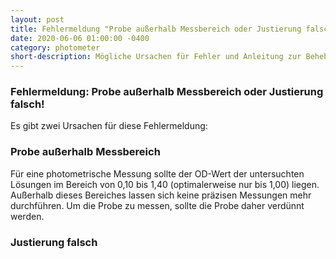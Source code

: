 ```yaml
---
layout: post
title: Fehlermeldung "Probe außerhalb Messbereich oder Justierung falsch!"
date: 2020-06-06 01:00:00 -0400
category: photometer
short-description: Mögliche Ursachen für Fehler und Anleitung zur Behebung
---
```


### Fehlermeldung: Probe außerhalb Messbereich oder Justierung falsch!

Es gibt zwei Ursachen für diese Fehlermeldung:

### Probe außerhalb Messbereich

Für eine photometrische Messung sollte der OD-Wert der untersuchten Lösungen im Bereich von 0,10 bis 1,40 (optimalerweise nur bis 1,00) liegen. Außerhalb dieses Bereiches lassen sich keine präzisen Messungen mehr durchführen.
Um die Probe zu messen, sollte die Probe daher verdünnt werden.

### Justierung falsch
